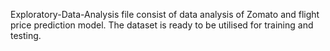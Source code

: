 Exploratory-Data-Analysis file consist of data analysis of Zomato and flight price prediction model. The dataset is ready to be utilised for training and testing.
